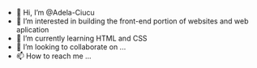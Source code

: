- 👋 Hi, I’m @Adela-Ciucu
- 👀 I’m interested in building the front-end portion of websites and web aplication
- 🌱 I’m currently learning HTML and CSS
- 💞️ I’m looking to collaborate on ...
- 📫 How to reach me ...

<!---
Adela-Ciucu/Adela-Ciucu is a ✨ special ✨ repository because its `README.md` (this file) appears on your GitHub profile.
You can click the Preview link to take a look at your changes.
--->

